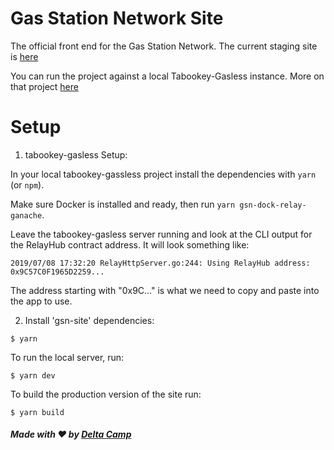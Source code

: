 # Gas Station Network Site

The official front end for the Gas Station Network.  The current staging site is [here](https://gsn-staging.netlify.com)

You can run the project against a local Tabookey-Gasless instance. More on that project [here](https://github.com/tabookey/tabookey-gasless)

# Setup

1. tabookey-gasless Setup:

In your local tabookey-gassless project install the dependencies with `yarn` (or `npm`).

Make sure Docker is installed and ready, then run `yarn gsn-dock-relay-ganache`.

Leave the tabookey-gasless server running and look at the CLI output for the RelayHub contract address. It will look something like:

`2019/07/08 17:32:20 RelayHttpServer.go:244: Using RelayHub address: 0x9C57C0F1965D2259...`

The address starting with "0x9C..." is what we need to copy and paste into the app to use.

2. Install 'gsn-site' dependencies:

```
$ yarn
```

To run the local server, run:

```
$ yarn dev
```

To build the production version of the site run:

```
$ yarn build
```

##### Made with :heart: by [Delta Camp](https://delta.camp)
